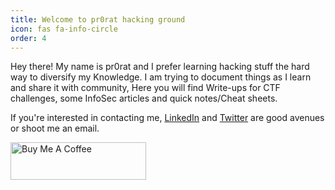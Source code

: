 ```yaml
---
title: Welcome to pr0rat hacking ground
icon: fas fa-info-circle
order: 4
---
```


Hey there! My name is pr0rat and I prefer learning hacking stuff the hard way to diversify my Knowledge.
I am trying to document things as I learn and share it with community, Here you will find Write-ups for CTF challenges, some InfoSec articles and quick notes/Cheat sheets.

If you're interested in contacting me, [LinkedIn](https://www.linkedin.com/in/philip-nzioka-218344257/) and [Twitter](https://twitter.com/nz1okaph1l) are good avenues or shoot me an email.

<a href="https://www.buymeacoffee.com/pprorat07G" target="_blank"><img src="https://cdn.buymeacoffee.com/buttons/v2/default-blue.png" alt="Buy Me A Coffee" style="height: 60px !important;width: 217px !important;" ></a>

